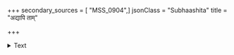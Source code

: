 +++
secondary_sources = [ "MSS_0904",]
jsonClass = "Subhaashita"
title = "अद्यापि ताम्"

+++

<details><summary>Text</summary>

अद्यापि तां न खलु वेद्मि किमीशपत्नी शापं गता सुरपतेरथ कृष्णलक्ष्मीः।  
धत्रैव किं नु जगतः परिमोहनाय सा निर्मिता युवतिरत्नदिदृक्षया वा॥
</details>

